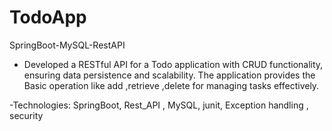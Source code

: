 # TodoApp
SpringBoot-MySQL-RestAPI

- Developed a RESTful API for a Todo application with CRUD
 functionality, ensuring data persistence and scalability. The
 application provides the Basic operation like add ,retrieve
 ,delete for managing tasks effectively.

-Technologies: SpringBoot, Rest_API , MySQL, junit, Exception
handling , security
